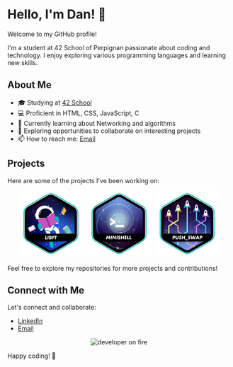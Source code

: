 # Hello, I'm Dan! 👋

Welcome to my GitHub profile!

I'm a student at 42 School of Perpignan passionate about coding and technology. I enjoy exploring various programming languages and learning new skills.

## About Me

- 🎓 Studying at [42 School](https://www.42.fr/)
- 💻 Proficient in HTML, CSS, JavaScript, C
- 🌱 Currently learning about Networking and algorithms
- 🔭 Exploring opportunities to collaborate on interesting projects
- 📫 How to reach me: [Email](mailto:dsylvain@student.42perpignan.fr)

## Projects

Here are some of the projects I've been working on:

<div align="center">

<a href="https://github.com/dansylvain/42_libft">![42 Badge](https://raw.githubusercontent.com/dansylvain/dansylvain/main/assets/libft.png)</a>
<a href="https://github.com/dansylvain/42_minishell">![42 Badge](https://github.com/dansylvain/dansylvain/blob/main/assets/minishell.png?raw=true)</a>
<a href="https://github.com/dansylvain/pushswap">![42 Badge](https://github.com/dansylvain/dansylvain/blob/main/assets/push_swap.png?raw=true)</a>

</div>

Feel free to explore my repositories for more projects and contributions!

## Connect with Me

Let's connect and collaborate:

- [LinkedIn](https://www.linkedin.com/in/dan-sylvain/)
- [Email](mailto:dsylvain@student.42perpignan.fr)

<p align="center">
<img src="https://media.giphy.com/media/13HgwGsXF0aiGY/giphy.gif" alt="developer on fire"></img></p>

Happy coding! 🚀
